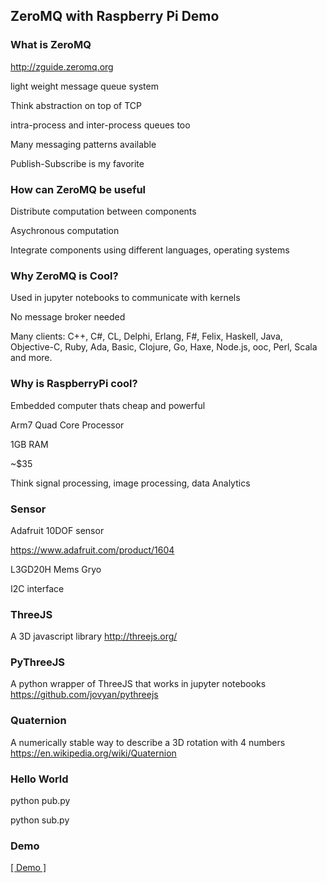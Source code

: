 ## ZeroMQ with Raspberry Pi Demo


### What is ZeroMQ

http://zguide.zeromq.org

light weight message queue system

Think abstraction on top of TCP

intra-process and inter-process queues too

Many messaging patterns available

Publish-Subscribe is my favorite

### How can ZeroMQ be useful

Distribute computation between components

Asychronous computation

Integrate components using different languages, operating systems

### Why ZeroMQ is Cool?
Used in jupyter notebooks to communicate with kernels

No message broker needed

Many clients:
C++, C#, CL, Delphi, Erlang, F#, Felix, Haskell, Java, Objective-C, Ruby, Ada, Basic, Clojure, Go, Haxe, Node.js, ooc, Perl, Scala and more.

### Why is RaspberryPi cool?
Embedded computer thats cheap and powerful

Arm7 Quad Core Processor

1GB RAM

~$35

Think signal processing, image processing, data Analytics

### Sensor
Adafruit 10DOF sensor

https://www.adafruit.com/product/1604

L3GD20H Mems Gryo

I2C interface

### ThreeJS
A 3D javascript library
http://threejs.org/

### PyThreeJS
A python wrapper of ThreeJS that works in jupyter notebooks
https://github.com/jovyan/pythreejs

### Quaternion
A numerically stable way to describe a 3D rotation with  4 numbers
https://en.wikipedia.org/wiki/Quaternion

### Hello World
python pub.py

python sub.py

### Demo

[[ Demo ]](notebook/demo_visualize.ipynb)
